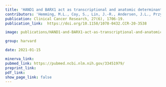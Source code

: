 ```yaml
---
title: 'HAND1 and BARX1 act as transcriptional and anatomic determinants of malignancy in gastrointestinal stromal tumor.'
contributors: 'Hemming, M.L., Coy, S., Lin, J.-R., Andersen, J.L., Przybyl, J., Mazzola, E., Abdelhamid Ahmed, A.H., ... Santagata, S. (2021).'
publication: Clinical Cancer Research, 27(6), 1706-19.
publication_link:  https://doi.org/10.1158/1078-0432.CCR-20-3538

image: publications/HAND1-and-BARX1-act-as-transcriptional-and-anatomic-determinants-of-malignancy-in-gastrointestinal-stromal-tumor.PNG

group: harvard

date: 2021-01-15

minerva_link:
pubmed_link: https://pubmed.ncbi.nlm.nih.gov/33451979/
preprint_link:
pdf_link:
show_page_link: false
---
```


